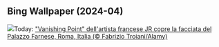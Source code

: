## Bing Wallpaper (2024-04)
![](https://www.bing.com/th?id=OHR.PalazzoFarnese_IT-IT8737632028_UHD.jpg&w=1000)Today: ["Vanishing Point" dell'artista francese JR copre la facciata del Palazzo Farnese, Roma, Italia (© Fabrizio Troiani/Alamy)](https://www.bing.com/th?id=OHR.PalazzoFarnese_IT-IT8737632028_UHD.jpg)